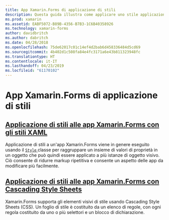 ```yaml
---
title: App Xamarin.Forms di applicazione di stili
description: Questa guida illustra come applicare uno stile applicazioni Xamarin.Forms usando gli stili XAML e utilizzando fogli di stile CSS.
ms.prod: xamarin
ms.assetid: EABF5072-B89B-4356-B7B3-1C6B40358926
ms.technology: xamarin-forms
author: davidbritch
ms.author: dabritch
ms.date: 04/28/2018
ms.openlocfilehash: 75de62017c01c14ef4d2bab6d458336484d5cd69
ms.sourcegitcommit: 4b402d1c508fa84e4fc3171a6e43b811323948fc
ms.translationtype: HT
ms.contentlocale: it-IT
ms.lasthandoff: 04/23/2019
ms.locfileid: "61170102"
---
```

# <a name="styling-xamarinforms-apps"></a>App Xamarin.Forms di applicazione di stili

## <a name="styling-xamarinforms-apps-using-xaml-stylesxamlindexmd"></a>[Applicazione di stili alle app Xamarin.Forms con gli stili XAML](xaml/index.md)

Applicazione di stili a un'app Xamarin.Forms viene in genere eseguito usando il [ `Style` ](xref:Xamarin.Forms.Style) classe per raggruppare un insieme di valori di proprietà in un oggetto che può quindi essere applicato a più istanze di oggetto visivo. Ciò consente di ridurre markup ripetitiva e consente un aspetto delle app da modificare più facilmente.

## <a name="styling-xamarinforms-apps-using-cascading-style-sheetscssindexmd"></a>[Applicazione di stili alle app Xamarin.Forms con Cascading Style Sheets](css/index.md)

Xamarin.Forms supporta gli elementi visivi di stile usando Cascading Style Sheets (CSS). Un foglio di stile è costituito da un elenco di regole, con ogni regola costituito da uno o più selettori e un blocco di dichiarazione.
